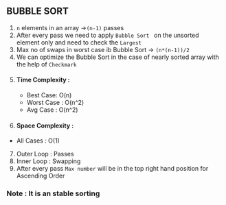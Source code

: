 ##  BUBBLE SORT
1. `n` elements in an array ->`(n-1)` passes
2. After every pass we need to apply `Bubble Sort ` on the unsorted element only and need to check the `Largest`
3. Max no of swaps in worst case ib Bubble Sort -> `(n*(n-1))/2`
4. We can optimize the Bubble Sort in the case of nearly sorted array with the help of `Checkmark`
5. #### Time Complexity :
    - Best Case: O(n)
    - Worst Case : O(n^2)
    - Avg Case : O(n^2)
6. #### Space Complexity :
  - All Cases : O(1)
7. Outer Loop : Passes
8. Inner  Loop : Swapping 
9. After every pass `Max number` will be in the top right hand position for Ascending Order

### Note : It is an stable sorting
